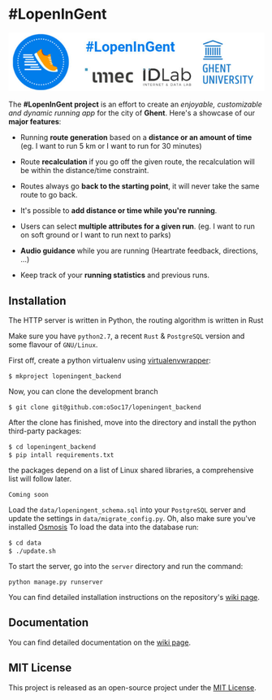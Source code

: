 # #LopenInGent
![oSoc17 #LopenInGent Banner](https://raw.githubusercontent.com/oSoc17/lopeningent_backend/develop/assets/banner.jpeg "#LopenInGent Banner")

The **#LopenInGent project** is an effort to create an *enjoyable, customizable and dynamic running app* for the city of **Ghent**. Here's a showcase of our **major features**: 

- Running **route generation** based on a **distance or an amount of time** (eg. I want to run 5 km or I want to run for 30 minutes)

- Route **recalculation** if you go off the given route, the recalculation will be within the distance/time constraint.

- Routes always go **back to the starting point**, it will never take the same route to go back.

- It's possible to **add distance or time while you're running**.

- Users can select **multiple attributes for a given run**. (eg. I want to run on soft ground or I want to run next to parks)

- **Audio guidance** while you are running (Heartrate feedback, directions, ...)

- Keep track of your **running statistics** and previous runs.

## Installation

The HTTP server is written in Python, the routing algorithm is written in Rust

Make sure you have `python2.7`,  a recent `Rust` & `PostgreSQL` version and some flavour of `GNU/Linux`.

First off, create a python virtualenv using [virtualenvwrapper](https://virtualenvwrapper.readthedocs.io):
```
$ mkproject lopeningent_backend
```

Now, you can clone the development branch
```
$ git clone git@github.com:oSoc17/lopeningent_backend
```

After the clone has finished, move into the directory and install the python third-party packages:
```
$ cd lopeningent_backend
$ pip intall requirements.txt
```

the packages depend on a list of Linux shared libraries, a comprehensive list will follow later.
```
Coming soon
```

Load the `data/lopeningent_schema.sql` into your `PostgreSQL` server and update the settings in `data/migrate_config.py`. Oh, also make sure you've installed [Osmosis](http://wiki.openstreetmap.org/wiki/Osmosis)
To load the data into the database run: 
```
$ cd data
$ ./update.sh
```

To start the server, go into the `server` directory and run the command:
```
python manage.py runserver
```

You can find detailed installation instructions on the repository's [wiki page](https://github.com/oSoc17/lopeningent_backend/wiki).

## Documentation
You can find detailed documentation on the [wiki page](https://github.com/oSoc17/lopeningent_backend/wiki).

## MIT License
This project is released as an open-source project under the [MIT License](https://github.com/oSoc17/lopeningent_backend/blob/develop/LICENSE).
